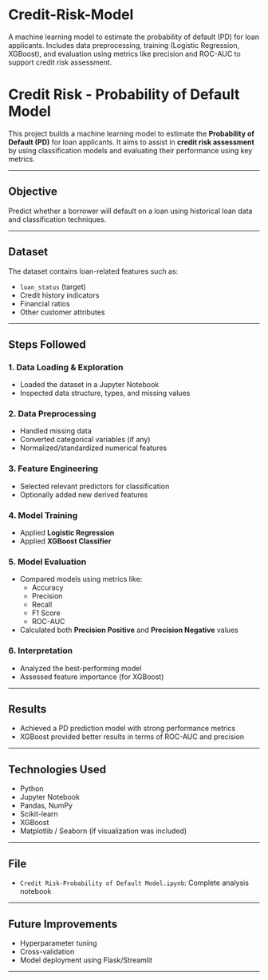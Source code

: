 # Credit-Risk-Model
A machine learning model to estimate the probability of default (PD) for loan applicants. Includes data preprocessing, training (Logistic Regression, XGBoost), and evaluation using metrics like precision and ROC-AUC to support credit risk assessment.

# Credit Risk - Probability of Default Model

This project builds a machine learning model to estimate the **Probability of Default (PD)** for loan applicants. It aims to assist in **credit risk assessment** by using classification models and evaluating their performance using key metrics.

---

## Objective

Predict whether a borrower will default on a loan using historical loan data and classification techniques.

---

## Dataset

The dataset contains loan-related features such as:

- `loan_status` (target)
- Credit history indicators
- Financial ratios
- Other customer attributes

---

## Steps Followed

### 1. Data Loading & Exploration
- Loaded the dataset in a Jupyter Notebook
- Inspected data structure, types, and missing values

### 2. Data Preprocessing
- Handled missing data
- Converted categorical variables (if any)
- Normalized/standardized numerical features

### 3. Feature Engineering
- Selected relevant predictors for classification
- Optionally added new derived features

### 4. Model Training
- Applied **Logistic Regression**
- Applied **XGBoost Classifier**

### 5. Model Evaluation
- Compared models using metrics like:
  - Accuracy
  - Precision
  - Recall
  - F1 Score
  - ROC-AUC
- Calculated both **Precision Positive** and **Precision Negative** values

### 6. Interpretation
- Analyzed the best-performing model
- Assessed feature importance (for XGBoost)

---

## Results

- Achieved a PD prediction model with strong performance metrics
- XGBoost provided better results in terms of ROC-AUC and precision

---

## Technologies Used

- Python
- Jupyter Notebook
- Pandas, NumPy
- Scikit-learn
- XGBoost
- Matplotlib / Seaborn (if visualization was included)

---

## File

- `Credit Risk-Probability of Default Model.ipynb`: Complete analysis notebook

---

## Future Improvements

- Hyperparameter tuning
- Cross-validation
- Model deployment using Flask/Streamlit

---
